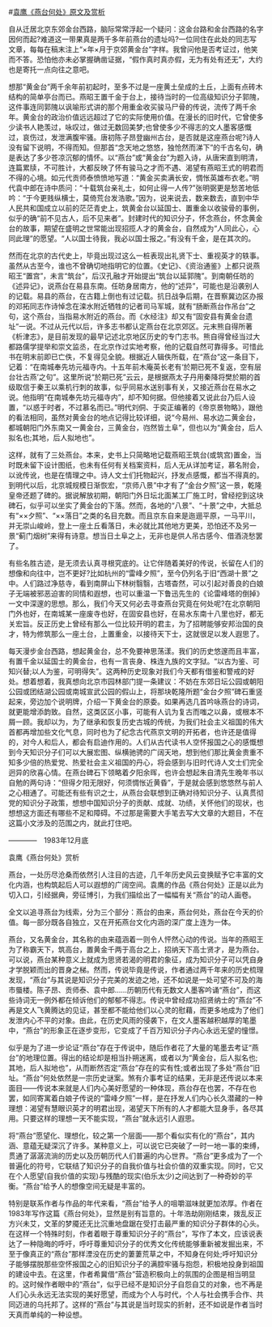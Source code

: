 #[袁鹰《燕台何处》原文及赏析](https://www.vrrw.net/wx/8745.html)

自从迁居北京东郊金台西路，脑际常常浮起一个疑问：这金台路和金台西路的名字因何而起?难道这一带果真是两千多年前燕台的遗址吗?一位同住在此处的同志写文章，每每在稿末注上“×年×月于京郊黄金台”字样。我曾问他是否考证过，他笑而不答。恐怕他亦未必掌握确凿证据，“假作真时真亦假，无为有处有还无”，大约也是寄托一点向往之意吧。

想那“黄金台”两千余年前初起时，至多不过是一座黄土垒成的土丘，上面有点砖木结构的简单亭台而已。燕昭王置千金于台上，接待当时的一位高级知识分子郭隗，这件事连同郭隗以讽喻形式讲的那个用重金收买骏马尸骨的传说，流传了两千余年。黄金台的政治价值远远超过了它的实际使用价值。在漫长的旧时代，它曾使多少读书人艳羡过，咏叹过，做过无数回美梦;也曾使多少不得志的文人墨客感慨过，哀伤过，发泄满腹牢骚。唐初陈子昂登幽州古台，是否就是这座燕台呢?诗人没有留下说明，不得而知。但那首“念天地之悠悠，独怆然而涕下”的千古名句，确是表达了多少苍凉沉郁的情怀。以“燕台”或“黄金台”为题入诗，从唐宋直到明清，连篇累牍，不可胜计，大都反映了怀有骏马之才而不遇、渴望有燕昭王式的明君而不得的心境。如元代贡师泰愤愤地写道：“黄金买卖满长安，惆怅英雄布衣老。”明代袁中郎在诗中质问：“十载筑台亲礼士，如何止得一人传?”张明弼更是愁苦地低吟：“于今更贱纵横士，莫倚荒台发浩歌。”因为，说来说去，数来数去，直到中华人民共和国成立以前的茫茫青史上，筑黄金台以延国士、置重金以收骏骨的事例，似乎的确“前不见古人，后不见来者”。封建时代的知识分子，怀念燕台，怀念黄金台的故事，期望在盛明之世常能出现招揽人才的黄金台，自然成为“人同此心，心同此理”的愿望。“人以国士待我，我必以国士报之。”有没有千金，是在其次的。



然而在北京的古代史上，毕竟出现过这么一桩表现出礼贤下士、重视英才的轶事。虽然从古至今，谁也不曾确切地指明它的位置。《史记》、《资治通鉴》上都只说燕昭王“置宫”，未言“筑台”，后汉孔融才开始提出“筑台以延郭隗”。到南朝任昉的《述异记》，说燕台在易县东南。任昉身居南方，他的“述异”，可能也是沿袭别人的记载。易县的燕台，在古籍上倒也有过记载。抗日战争后期，在晋察冀边区办报的邓拓同志作诗悼念在滦水附近牺牲的记者司马军城，就有“肠断燕台作吊台”之句，这个燕台，当指易水附近的燕台。而《水经注》却又有“固安县有黄金台遗址”一说。不过从元代以后，许多志书都认定燕台在北京郊区。元末熊自得所著《析津志》，是目前发现的最早记述北京地区历史的专门志书。熊自得曾经当过大都路儒学提举和崇文监丞，在北京作过实地考察，他的记载自然可靠得多。可惜此书在明末前即已亡佚，不复得见全貌。根据近人辑佚所载，在“燕台”这一条目下，记着：“在南城奉先坊元福寺内。十五年前木庵英长老有‘於期已死不复返，空有层台壮古燕’之句”。这里所说“於期已死”云云，是根据燕太子丹用秦降将樊於期的首级取信于秦王以乘机行刺的故事，似乎同易水送别事有关，又接近燕台在易水之说。他指明“在南城奉先坊元福寺内”，却不知何据。但他接着又说此台乃后人设置，“以惑于时者，不过慕名而已。”明代刘侗、于奕正编著的《帝京景物略》，跟他的看法相同，虽然对黄金台的地点记得比较详细，说“今易州、易水边二黄金台，都城朝阳门外东南又一黄金台，三黄金台，岿然皆土阜”，但也以为“黄金台，后人拟名也;其地，后人拟地也”。

这样，就有了三处燕台。本来，史书上只简略地记载燕昭王筑台(或筑宫)置金，当时既未留下设计图纸，也未有任何有关档案资料，后人无从详加考证，慕名附会，以讹传讹，也是在情理之中。诗人文士们托物起兴，抒发点感慨，都当不得真的。到明代以后，北京城规模日渐恢宏，“京师八景”中才有了“金台夕照”这一景，乾隆皇帝还题了碑的。据说解放初期，朝阳门外日坛北面某工厂施工时，曾经挖到这块碑石，似乎可以坐实了黄金台的下落。然而，各地的“八景”、“十景”之中，大抵总有“××夕照”、“××落日”之类的名目充数。而且京东自来是迤逦平原，一马平川，并无崇山峻岭，登上一座土丘看落日，未必就比其他地方更美，恐怕还不及另一景“蓟门烟树”来得有诗意。想当日土阜之上，无非也是供人吊古感今、借酒浇愁罢了。

有些名胜古迹，是无须去认真寻根究底的。让它伴随着美好的传说，长留在人们的想像和向往中，岂不更好?比如杭州的“雷峰夕照”，至今仍列名于旧“西湖十景”之中。人们路过净慈寺，看到南屏山下林树翳翳，古塔杳然，可以引起对善良的白娘子无端被邪恶迫害的同情和遐想，也可以重温一下鲁迅先生的《论雷峰塔的倒掉》一文中深邃的思想。那么，我们今天又何必去寻查燕台究竟在何处呢?在北京朝阳门外也好，在南城某一座废寺也好，在固安县也好，在易水东南十八里也好，都无关宏旨。反正历史上曾经有那么一位比较开明的君主，为了招聘能够安邦治国的良才，特为修筑那么一座土台，上置重金，以接待天下士，这就很足以发人遐思了。

每天漫步金台西路，想起黄金台，总不免要神思荡漾。我们的历史悠邃而且丰富，有置千金以延国士的黄金台，也有一言丧身、株连九族的文字狱。“以古为鉴、可知兴替;以人为鉴，可明得失”。这两种历史现象对我们今天都有借鉴和警戒的好处。想着想着，我真想向北京市园林部门提一条建议：不妨在东郊日坛公园或朝阳公园或团结湖公园或南城宣武公园的假山上，将那块乾隆所题“金台夕照”碑石重竖起来，旁边加个说明牌，介绍一下黄金台的原委。如果再选几首吟咏燕台的诗词，就更能增添韵致。自然，这类区区小事，可能有人讥为复古而嗤之以鼻，或根本不屑一顾。我却以为，为了继承和恢复历史古城的传统，为我们社会主义祖国的伟大首都再增加些文化气息，同时也为了纪念古代燕京文明的开拓者，也许还是值得的，对今人和后人，都会有启迪作用的。人们从古代读书人空怀报国之心的感慨想到今天知识分子们可以大展宏图、纵横驰骋的广阔天地，想到他们那比黄金贵重不知多少倍的热爱党、热爱社会主义祖国的丹心，将会感到与旧时代诗人文士们完全迥异的欣喜心情。在燕台碑石下领略着夕阳余晖，也许会想起朱自清先生晚年书以自勉的两句诗：“但得夕阳无限好，何须惆怅近黄昏”，于是就会感到悠悠然与前人之心相通了。可能还有些有识之士，从燕台会联想到正确对待知识分子、认真贯彻党的知识分子政策，想想中国知识分子的贡献、成就、功绩，关怀他们的现状，也想想这方面还有哪些不足和障碍。不过那是需要大手笔去写大文章的大题目，不在这篇小文涉及的范围之内，就此打住吧。

————　1983年12月底

袁鹰《燕台何处》赏析

燕台，一处历尽沧桑而依然引人注目的古迹，几千年历史风云变换赋予它丰富的文化内涵，也构筑起后人可以遐想的广阔空间。袁鹰的作品《燕台何处》正是以此为切入口，引经据典，旁征博引，为我们描绘出了一幅幅有关“燕台”的动人画卷。

全文以追寻燕台为线索，分为三个部分：燕台的由来，燕台何处，燕台在今天的价值。每一部分既各自独立，又在开拓燕台文化内涵的深广度上连为一体。

燕台，又名黄金台，其名称的由来蕴涵着一则令人怦然心动的传说。当年的燕昭王为了称霸天下，筑高台，置黄金千两于高台之上，招纳天下高士贤才，是为燕台。可以说，燕台某种意义上就成为思贤若渴的明君的象征，成为知识分子可以凭自身才学脱颖而出的晋身之梯。然而，传说毕竟是传说，作者通过两千年来的历史梳理发现，“燕台”与其说是知识分子完美的发迹之地，还不如说是一处可望不可及的海市蜃楼。陈子昂、贡师泰、袁中郎……历朝历代有无数文人墨客吟诵“燕台”，而这些诗词无一例外都在倾诉他们的郁郁不得志。传说中曾经成功招贤纳士的“燕台”不再是文人飞黄腾达的见证，甚至都不能给他们以心灵的慰藉，而更多地成为了他们发泄内心不平的对象。由此，在历史风雨的侵袭下，在文人墨客越积越厚的笔墨中，“燕台”的形象正在逐步变形，它变成了千百万知识分子内心永远无望的憧憬。

似乎是为了进一步论证“燕台”存在于传说中，随后作者花了大量的笔墨去考证“燕台”的地理位置。得出的结论却是相当扑朔迷离，或者以为“黄金台，后人拟名也;其地，后人拟地也”，从而断然否定“燕台”存在的实有性;或者出现了多处“燕台”旧址。“燕台”何处依然是一宗历史谜案。煞有介事考证的结果，无非是还传说以本来面目——传说本来就是人们内心美好愿望的一种体现，燕台存在也罢，不存在也罢，如同寄寓着白娘子传说的“雷峰夕照”一样，是在抒发人们内心长久潜藏的一种理想：渴望有慧眼识英才的明君出现，渴望天下所有的人才都能大显身手，各尽其用。只要这样的理想一天不能实现，“燕台”就永远引人遐思。

将“燕台”愿望化、理想化，较之第一个层面——那个看似实有化的“燕台”，其内涵、意蕴无疑深沉了许多。某种意义上，可以说它已突破了一时一地一事的束缚，贯通了潺潺流淌的历史以及历朝历代人们普遍的内心世界。“燕台”更多成为了一个普遍化的符号，它联结了知识分子的自我价值与社会价值的双重实现。同时，它又在个人愿望(自我价值的实现)与残酷的现实(伯乐太少)之间达到了一种奇妙的平衡。“燕台”给予人的想像空间无疑是丰富的。

特别是联系作者与作品的年代来看，“燕台”给予人的咀嚼滋味就更加浓厚。作者在1983年写作这篇《燕台何处》，显然是别有旨意的。十年浩劫刚刚结束，拨乱反正方兴未艾，文革的梦魇还无比沉重地盘踞在受打击最严重的知识分子群体的心头。在这样一个特殊时刻，作者着眼于尊重知识分子的“燕台”，写作了本文，应该说表达了一种隐晦的呼吁，呼吁尊重知识分子的优秀文化传统能够重新被发掘出来，不至于像真正的“燕台”那样湮没在历史的萋萋荒草之中，不知身在何处;呼吁知识分子能够摆脱那些空怀报国之心的旧知识分子的满腔牢骚与抱怨，积极地投身到祖国的建设中去。在这里，作者希冀借“燕台”营造积极向上的氛围的企图是相当明显的。这时候作者眼中的“燕台”，似乎已经不是知识分子自怨自艾的对象，也不再是人们心头永远无法实现的美好愿望，而成为个人与时代，个人与社会携手合作、共同迈进的乌托邦了。这样的“燕台”与其说是当时现实的折射，还不如说是作者当时天真而单纯的一种设想。

